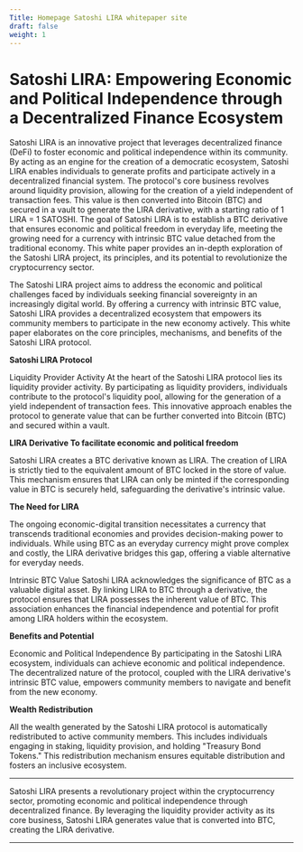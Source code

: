 ```yaml
---
Title: Homepage Satoshi LIRA whitepaper site
draft: false
weight: 1
---
```


<h1>Satoshi LIRA: Empowering Economic and Political Independence
through a Decentralized Finance Ecosystem</h1>

Satoshi LIRA is an innovative project that leverages
decentralized finance (DeFi) to foster economic and political
independence within its community. By acting as an engine for the
creation of a democratic ecosystem, Satoshi LIRA enables individuals
to generate profits and participate actively in a decentralized
financial system. The protocol's core business revolves around
liquidity provision, allowing for the creation of a yield independent
of transaction fees. This value is then converted into Bitcoin (BTC)
and secured in a vault to generate the LIRA derivative, with a
starting ratio of 1 LIRA = 1 SATOSHI. The goal of Satoshi LIRA is to
establish a BTC derivative that ensures economic and political freedom
in everyday life, meeting the growing need for a currency with
intrinsic BTC value detached from the traditional economy. This white
paper provides an in-depth exploration of the Satoshi LIRA project,
its principles, and its potential to revolutionize the cryptocurrency
sector.

The Satoshi LIRA project aims to address the economic
and political challenges faced by individuals seeking financial
sovereignty in an increasingly digital world. By offering a currency
with intrinsic BTC value, Satoshi LIRA provides a decentralized
ecosystem that empowers its community members to participate in the
new economy actively. This white paper elaborates on the core
principles, mechanisms, and benefits of the Satoshi LIRA protocol.


**Satoshi LIRA Protocol**

Liquidity Provider Activity At the heart
of the Satoshi LIRA protocol lies its liquidity provider activity. By
participating as liquidity providers, individuals contribute to the
protocol's liquidity pool, allowing for the generation of a yield
independent of transaction fees. This innovative approach enables the
protocol to generate value that can be further converted into Bitcoin
(BTC) and secured within a vault.

 **LIRA Derivative To facilitate economic and political freedom**

Satoshi LIRA creates a BTC derivative known as LIRA. The creation of
LIRA is strictly tied to the equivalent amount of BTC locked in the
store of value. This mechanism ensures that LIRA can only be minted if
the corresponding value in BTC is securely held, safeguarding the
derivative's intrinsic value.

**The Need for LIRA**

The ongoing economic-digital transition necessitates a currency that transcends
traditional economies and provides decision-making power to
individuals. While using BTC as an everyday currency might prove
complex and costly, the LIRA derivative bridges this gap, offering a
viable alternative for everyday needs.

Intrinsic BTC Value Satoshi LIRA acknowledges the significance of
BTC as a valuable digital asset. By linking LIRA to BTC through a
derivative, the protocol ensures that LIRA possesses the inherent
value of BTC. This association enhances the financial independence and
potential for profit among LIRA holders within the ecosystem.

**Benefits and Potential**

Economic and Political Independence By
participating in the Satoshi LIRA ecosystem, individuals can achieve
economic and political independence. The decentralized nature of the
protocol, coupled with the LIRA derivative's intrinsic BTC value,
empowers community members to navigate and benefit from the new
economy.

**Wealth Redistribution**

All the wealth generated by the Satoshi LIRA
protocol is automatically redistributed to active community members.
This includes individuals engaging in staking, liquidity provision,
and holding "Treasury Bond Tokens." This redistribution mechanism
ensures equitable distribution and fosters an inclusive ecosystem.

---

Satoshi LIRA presents a revolutionary project within the
cryptocurrency sector, promoting economic and political independence
through decentralized finance. By leveraging the liquidity provider
activity as its core business, Satoshi LIRA generates value that is
converted into BTC, creating the LIRA derivative.

---

